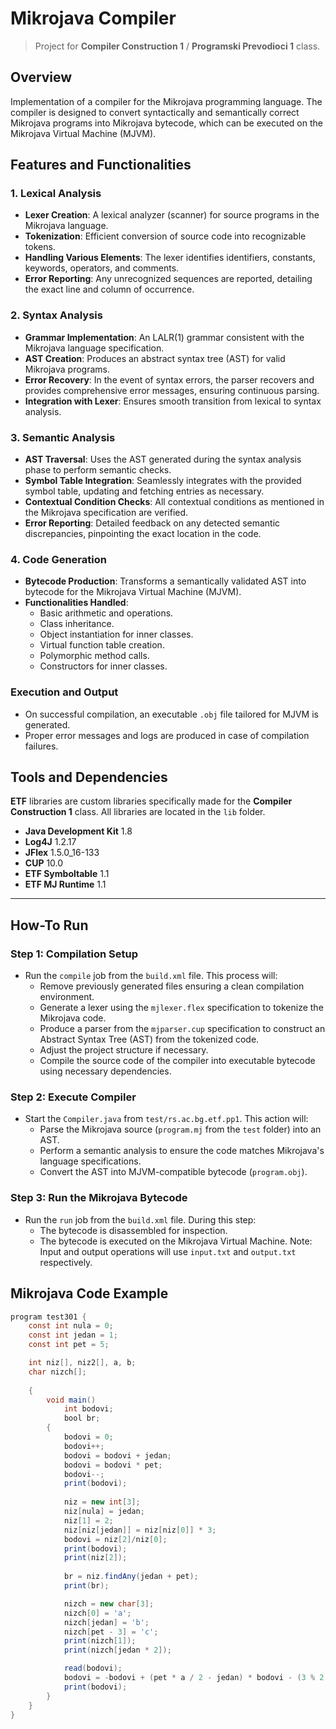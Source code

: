 # Mikrojava Compiler

> Project for **Compiler Construction 1** / **Programski Prevodioci 1** class.

## Overview

Implementation of a compiler for the Mikrojava programming language. The compiler is designed to convert syntactically and semantically correct Mikrojava programs into Mikrojava bytecode, which can be executed on the Mikrojava Virtual Machine (MJVM).

## Features and Functionalities

### 1. Lexical Analysis

- **Lexer Creation**: A lexical analyzer (scanner) for source programs in the Mikrojava language.
- **Tokenization**: Efficient conversion of source code into recognizable tokens.
- **Handling Various Elements**: The lexer identifies identifiers, constants, keywords, operators, and comments.
- **Error Reporting**: Any unrecognized sequences are reported, detailing the exact line and column of occurrence.

### 2. Syntax Analysis

- **Grammar Implementation**: An LALR(1) grammar consistent with the Mikrojava language specification.
- **AST Creation**: Produces an abstract syntax tree (AST) for valid Mikrojava programs.
- **Error Recovery**: In the event of syntax errors, the parser recovers and provides comprehensive error messages, ensuring continuous parsing.
- **Integration with Lexer**: Ensures smooth transition from lexical to syntax analysis.

### 3. Semantic Analysis

- **AST Traversal**: Uses the AST generated during the syntax analysis phase to perform semantic checks.
- **Symbol Table Integration**: Seamlessly integrates with the provided symbol table, updating and fetching entries as necessary.
- **Contextual Condition Checks**: All contextual conditions as mentioned in the Mikrojava specification are verified.
- **Error Reporting**: Detailed feedback on any detected semantic discrepancies, pinpointing the exact location in the code.

### 4. Code Generation

- **Bytecode Production**: Transforms a semantically validated AST into bytecode for the Mikrojava Virtual Machine (MJVM).
- **Functionalities Handled**: 
  - Basic arithmetic and operations.
  - Class inheritance.
  - Object instantiation for inner classes.
  - Virtual function table creation.
  - Polymorphic method calls.
  - Constructors for inner classes.

### Execution and Output

- On successful compilation, an executable `.obj` file tailored for MJVM is generated.
- Proper error messages and logs are produced in case of compilation failures.

## Tools and Dependencies
**ETF** libraries are custom libraries specifically made for the **Compiler Construction 1** class. All libraries are located in the `lib` folder. 

- **Java Development Kit** 1.8
- **Log4J** 1.2.17
- **JFlex** 1.5.0_16-133
- **CUP** 10.0
- **ETF Symboltable** 1.1
- **ETF MJ Runtime** 1.1

---

## How-To Run

### Step 1: Compilation Setup
- Run the `compile` job from the `build.xml` file. This process will:
  - Remove previously generated files ensuring a clean compilation environment.
  - Generate a lexer using the `mjlexer.flex` specification to tokenize the Mikrojava code.
  - Produce a parser from the `mjparser.cup` specification to construct an Abstract Syntax Tree (AST) from the tokenized code.
  - Adjust the project structure if necessary.
  - Compile the source code of the compiler into executable bytecode using necessary dependencies.

### Step 2: Execute Compiler
- Start the `Compiler.java` from `test/rs.ac.bg.etf.pp1`. This action will:
  - Parse the Mikrojava source (`program.mj` from the `test` folder) into an AST.
  - Perform a semantic analysis to ensure the code matches Mikrojava's language specifications.
  - Convert the AST into MJVM-compatible bytecode (`program.obj`).

### Step 3: Run the Mikrojava Bytecode
- Run the `run` job from the `build.xml` file. During this step:
  - The bytecode is disassembled for inspection.
  - The bytecode is executed on the Mikrojava Virtual Machine. Note: Input and output operations will use `input.txt` and `output.txt` respectively.

## Mikrojava Code Example
```java
program test301 {
	const int nula = 0;
	const int jedan = 1;
	const int pet = 5;

	int niz[], niz2[], a, b;
	char nizch[];
	
    {
	    void main()	
		    int bodovi;
		    bool br;
	    {
		    bodovi = 0;
		    bodovi++;
		    bodovi = bodovi + jedan;
		    bodovi = bodovi * pet;
		    bodovi--;
		    print(bodovi);
				
		    niz = new int[3];
		    niz[nula] = jedan;  
		    niz[1] = 2;			
		    niz[niz[jedan]] = niz[niz[0]] * 3; 
		    bodovi = niz[2]/niz[0];
		    print(bodovi);
		    print(niz[2]);
			
		    br = niz.findAny(jedan + pet);
		    print(br);

		    nizch = new char[3];
		    nizch[0] = 'a';
		    nizch[jedan] = 'b';
		    nizch[pet - 3] = 'c';
		    print(nizch[1]);
		    print(nizch[jedan * 2]);

		    read(bodovi);
		    bodovi = -bodovi + (pet * a / 2 - jedan) * bodovi - (3 % 2 + 3 * 2 - 3); 
		    print(bodovi);
	    }
    }
}
